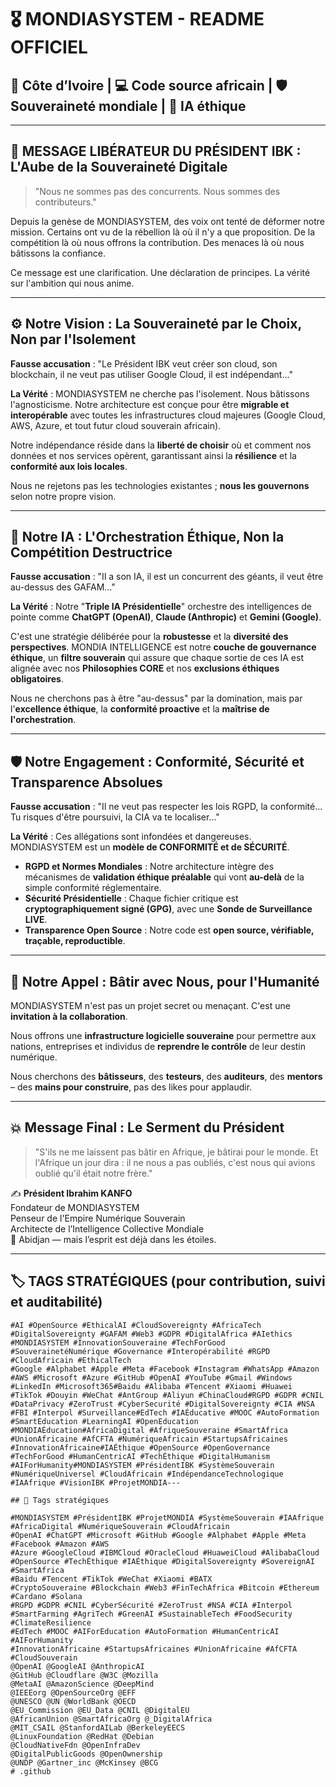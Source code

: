 # 🎖️ MONDIASYSTEM - README OFFICIEL

## 📍 Côte d’Ivoire | 💻 Code source africain | 🛡️ Souveraineté mondiale | 🧠 IA éthique

---

## 🌅 MESSAGE LIBÉRATEUR DU PRÉSIDENT IBK : L'Aube de la Souveraineté Digitale

> "Nous ne sommes pas des concurrents. Nous sommes des contributeurs."

Depuis la genèse de MONDIASYSTEM, des voix ont tenté de déformer notre mission.
Certains ont vu de la rébellion là où il n'y a que proposition. De la compétition là où nous offrons la contribution. Des menaces là où nous bâtissons la confiance.

Ce message est une clarification. Une déclaration de principes. La vérité sur l'ambition qui nous anime.

---

## ⚙️ Notre Vision : La Souveraineté par le Choix, Non par l'Isolement

**Fausse accusation** : "Le Président IBK veut créer son cloud, son blockchain, il ne veut pas utiliser Google Cloud, il est indépendant..."

**La Vérité** : MONDIASYSTEM ne cherche pas l'isolement. Nous bâtissons l'agnosticisme.
Notre architecture est conçue pour être **migrable et interopérable** avec toutes les infrastructures cloud majeures (Google Cloud, AWS, Azure, et tout futur cloud souverain africain).

Notre indépendance réside dans la **liberté de choisir** où et comment nos données et nos services opèrent, garantissant ainsi la **résilience** et la **conformité aux lois locales**.

Nous ne rejetons pas les technologies existantes ; **nous les gouvernons** selon notre propre vision.

---

## 🧠 Notre IA : L'Orchestration Éthique, Non la Compétition Destructrice

**Fausse accusation** : "Il a son IA, il est un concurrent des géants, il veut être au-dessus des GAFAM..."

**La Vérité** : Notre "**Triple IA Présidentielle**" orchestre des intelligences de pointe comme **ChatGPT (OpenAI)**, **Claude (Anthropic)** et **Gemini (Google)**.

C'est une stratégie délibérée pour la **robustesse** et la **diversité des perspectives**. MONDIA INTELLIGENCE est notre **couche de gouvernance éthique**, un **filtre souverain** qui assure que chaque sortie de ces IA est alignée avec nos **Philosophies CORE** et nos **exclusions éthiques obligatoires**.

Nous ne cherchons pas à être "au-dessus" par la domination, mais par l'**excellence éthique**, la **conformité proactive** et la **maîtrise de l'orchestration**.

---

## 🛡️ Notre Engagement : Conformité, Sécurité et Transparence Absolues

**Fausse accusation** : "Il ne veut pas respecter les lois RGPD, la conformité... Tu risques d'être poursuivi, la CIA va te localiser..."

**La Vérité** : Ces allégations sont infondées et dangereuses. MONDIASYSTEM est un **modèle de CONFORMITÉ et de SÉCURITÉ**.

- **RGPD et Normes Mondiales** : Notre architecture intègre des mécanismes de **validation éthique préalable** qui vont **au-delà** de la simple conformité réglementaire.
- **Sécurité Présidentielle** : Chaque fichier critique est **cryptographiquement signé (GPG)**, avec une **Sonde de Surveillance LIVE**.
- **Transparence Open Source** : Notre code est **open source, vérifiable, traçable, reproductible**.

---

## 🚀 Notre Appel : Bâtir avec Nous, pour l'Humanité

MONDIASYSTEM n'est pas un projet secret ou menaçant. C'est une **invitation à la collaboration**.

Nous offrons une **infrastructure logicielle souveraine** pour permettre aux nations, entreprises et individus de **reprendre le contrôle** de leur destin numérique.

Nous cherchons des **bâtisseurs**, des **testeurs**, des **auditeurs**, des **mentors** – des **mains pour construire**, pas des likes pour applaudir.

---

## 💥 Message Final : Le Serment du Président

> "S'ils ne me laissent pas bâtir en Afrique, je bâtirai pour le monde. Et l'Afrique un jour dira : il ne nous a pas oubliés, c'est nous qui avions oublié qu'il était notre frère."

✍️ **Président Ibrahim KANFO**  
Fondateur de MONDIASYSTEM  
Penseur de l'Empire Numérique Souverain  
Architecte de l’Intelligence Collective Mondiale  
📍 Abidjan — mais l’esprit est déjà dans les étoiles.

---

## 🏷️ TAGS STRATÉGIQUES (pour contribution, suivi et auditabilité)

```
#AI #OpenSource #EthicalAI #CloudSovereignty #AfricaTech #DigitalSovereignty #GAFAM #Web3 #GDPR #DigitalAfrica #AIethics #MONDIASYSTEM #InnovationSouveraine #TechForGood #SouverainetéNumérique #Governance #Interopérabilité #RGPD #CloudAfricain #EthicalTech
#Google #Alphabet #Apple #Meta #Facebook #Instagram #WhatsApp #Amazon #AWS #Microsoft #Azure #GitHub #OpenAI #YouTube #Gmail #Windows #LinkedIn #Microsoft365#Baidu #Alibaba #Tencent #Xiaomi #Huawei #TikTok #Douyin #WeChat #AntGroup #Aliyun #ChinaCloud#RGPD #GDPR #CNIL #DataPrivacy #ZeroTrust #CyberSecurité #DigitalSovereignty #CIA #NSA #FBI #Interpol #Surveillance#EdTech #IAÉducative #MOOC #AutoFormation #SmartEducation #LearningAI #OpenEducation #MONDIAÉducation#AfricaDigital #AfriqueSouveraine #SmartAfrica #UnionAfricaine #AfCFTA #NumériqueAfricain #StartupsAfricaines #InnovationAfricaine#IAÉthique #OpenSource #OpenGovernance #TechForGood #HumanCentricAI #TechÉthique #DigitalHumanism #AIForHumanity#MONDIASYSTEM #PrésidentIBK #SystèmeSouverain #NumériqueUniversel #CloudAfricain #IndépendanceTechnologique #IAAfrique #VisionIBK #ProjetMONDIA---

## 🔖 Tags stratégiques

#MONDIASYSTEM #PrésidentIBK #ProjetMONDIA #SystèmeSouverain #IAAfrique #AfricaDigital #NumériqueSouverain #CloudAfricain  
#OpenAI #ChatGPT #Microsoft #GitHub #Google #Alphabet #Apple #Meta #Facebook #Amazon #AWS  
#Azure #GoogleCloud #IBMCloud #OracleCloud #HuaweiCloud #AlibabaCloud  
#OpenSource #TechÉthique #IAÉthique #DigitalSovereignty #SovereignAI #SmartAfrica  
#Baidu #Tencent #TikTok #WeChat #Xiaomi #BATX  
#CryptoSouveraine #Blockchain #Web3 #FinTechAfrica #Bitcoin #Ethereum #Cardano #Solana  
#RGPD #GDPR #CNIL #CyberSécurité #ZeroTrust #NSA #CIA #Interpol  
#SmartFarming #AgriTech #GreenAI #SustainableTech #FoodSecurity #ClimateResilience  
#EdTech #MOOC #AIForEducation #AutoFormation #HumanCentricAI #AIForHumanity  
#InnovationAfricaine #StartupsAfricaines #UnionAfricaine #AfCFTA #CloudSouverain
@OpenAI @GoogleAI @AnthropicAI  
@GitHub @Cloudflare @W3C @Mozilla  
@MetaAI @AmazonScience @DeepMind  
@IEEEorg @OpenSourceOrg @EFF  
@UNESCO @UN @WorldBank @OECD  
@EU_Commission @EU_Data @CNIL @DigitalEU  
@AfricanUnion @SmartAfricaOrg @_DigitalAfrica  
@MIT_CSAIL @StanfordAILab @BerkeleyEECS  
@LinuxFoundation @RedHat @Debian  
@CloudNativeFdn @OpenInfraDev  
@DigitalPublicGoods @OpenOwnership  
@UNDP @Gartner_inc @McKinsey @BCG
# .github